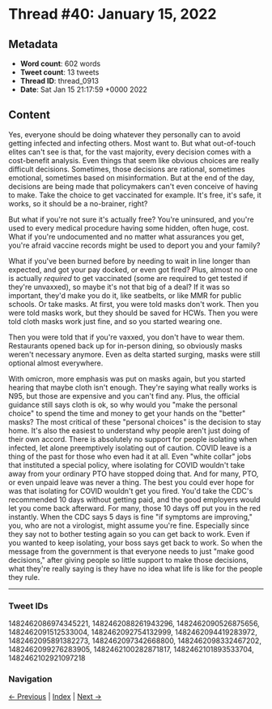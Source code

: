 # Thread #40: January 15, 2022

## Metadata
- **Word count**: 602 words
- **Tweet count**: 13 tweets
- **Thread ID**: thread_0913
- **Date**: Sat Jan 15 21:17:59 +0000 2022

## Content

Yes, everyone should be doing whatever they personally can to avoid getting infected and infecting others. Most want to. But what out-of-touch elites can't see is that, for the vast majority, every decision comes with a cost-benefit analysis. Even things that seem like obvious choices are really difficult decisions. Sometimes, those decisions are rational, sometimes emotional, sometimes based on misinformation. But at the end of the day, decisions are being made that policymakers can't even conceive of having to make. Take the choice to get vaccinated for example. It's free, it's safe, it works, so it should be a no-brainer, right?

But what if you're not sure it's actually free? You're uninsured, and you're used to every medical procedure having some hidden, often huge, cost. What if you're undocumented and no matter what assurances you get, you're afraid vaccine records might be used to deport you and your family?

What if you've been burned before by needing to wait in line longer than expected, and got your pay docked, or even got fired? Plus, almost no one is actually *required* to get vaccinated (some are required to get tested if they're unvaxxed), so maybe it's not that big of a deal? If it was so important, they'd make you do it, like seatbelts, or like MMR for public schools. Or take masks. At first, you were told masks don't work. Then you were told masks work, but they should be saved for HCWs. Then you were told cloth masks work just fine, and so you started wearing one.

Then you were told that if you're vaxxed, you don't have to wear them. Restaurants opened back up for in-person dining, so obviously masks weren't necessary anymore. Even as delta started surging, masks were still optional almost everywhere.

With omicron, more emphasis was put on masks again, but you started hearing that maybe cloth isn't enough. They're saying what really works is N95, but those are expensive and you can't find any. Plus, the official guidance still says cloth is ok, so why would you "make the personal choice" to spend the time and money to get your hands on the "better" masks? The most critical of these "personal choices" is the decision to stay home. It's also the easiest to understand why people aren't just doing of their own accord. There is absolutely no support for people isolating when infected, let alone preemptively isolating out of caution. COVID leave is a thing of the past for those who even had it at all. Even "white collar" jobs that instituted a special policy, where isolating for COVID wouldn't take away from your ordinary PTO have stopped doing that. And for many, PTO, or even unpaid leave was never a thing. The best you could ever hope for was that isolating for COVID wouldn't get you fired. You'd take the CDC's recommended 10 days without getting paid, and the good employers would let you come back afterward. For many, those 10 days off put you in the red instantly. When the CDC says 5 days is fine "if symptoms are improving," you, who are not a virologist, might assume you're fine. Especially since they say not to bother testing again so you can get back to work. Even if you wanted to keep isolating, your boss says get back to work. So when the message from the government is that everyone needs to just "make good decisions," after giving people so little support to make those decisions, what they're really saying is they have no idea what life is like for the people they rule.

---

### Tweet IDs
1482462086974345221, 1482462088261943296, 1482462090526875656, 1482462091512533004, 1482462092754132999, 1482462094419283972, 1482462095891382273, 1482462097342668800, 1482462098332467202, 1482462099276283905, 1482462100282871817, 1482462101893533704, 1482462102921097218

### Navigation
[← Previous](#039) | [Index](index.md) | [Next →](#041)
